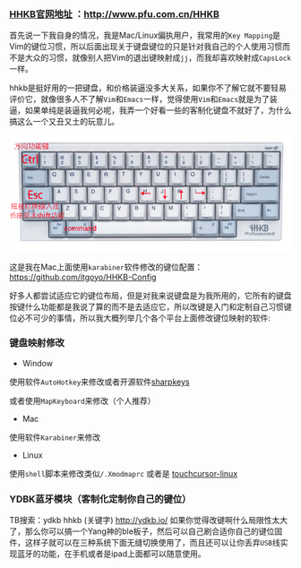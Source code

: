 
### [HHKB官网地址](https://http://www.pfu.com.cn/HHKB/) ：http://www.pfu.com.cn/HHKB

首先说一下我自身的情况，我是Mac/Linux偏执用户，我常用的`Key Mapping`是Vim的键位习惯，所以后面出现关于键盘键位的只是针对我自己的个人使用习惯而不是大众的习惯，就像别人把Vim的退出键映射成`jj`，而我却喜欢映射成`CapsLock`一样。

hhkb是挺好用的一把键盘，和价格装逼没多大关系，如果你不了解它就不要轻易评价它，就像很多人不了解`Vim`和`Emacs`一样，觉得使用`Vim`和`Emacs`就是为了装逼，如果单纯是装逼我何必呢，我弄一个好看一些的客制化键盘不就好了，为什么搞这么一个又丑又土的玩意儿。

![](https://github.com/itgoyo/HHKB-Config/raw/master/hhkb%E4%BF%AE%E6%94%B9%E9%94%AE%E4%BD%8D%E6%98%A0%E5%B0%84%E5%9B%BE.png)

这是我在Mac上面使用`karabiner`软件修改的键位配置：https://github.com/itgoyo/HHKB-Config

好多人都尝试适应它的键位布局，但是对我来说键盘是为我所用的，它所有的键盘按键什么功能都是我说了算的而不是去适应它，所以改键是入门和定制自己习惯键位必不可少的事情，所以我大概列举几个各个平台上面修改键位映射的软件:

### 键盘映射修改

- Window

使用软件`AutoHotkey`来修改或者开源软件[sharpkeys
](https://github.com/randyrants/sharpkeys)

或者使用`MapKeyboard`来修改（个人推荐）

- Mac

使用软件`Karabiner`来修改

- Linux

使用`shell`脚本来修改类似`/.Xmodmaprc`
或者是
[touchcursor-linux](https://github.com/donniebreve/touchcursor-linux)

### YDBK蓝牙模块（客制化定制你自己的键位）
TB搜索：ydkb hhkb (关键字)
http://ydkb.io/
如果你觉得改键啊什么局限性太大了，那么你可以搞一个Yang神的ble板子，然后可以自己刷合适你自己的键位固件，这样子就可以在三种系统下面无缝切换使用了，而且还可以让你丢弃`USB`线实现蓝牙的功能，在手机或者是ipad上面都可以随意使用。




